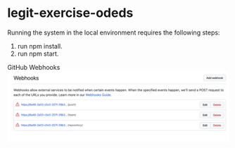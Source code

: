 # legit-exercise-odeds

Running the system in the local environment requires the following steps:
1. run npm install.
2. run npm start.


GitHub Webhooks
![Alt text](./webhooks-image.png "GitHub Webhooks")
